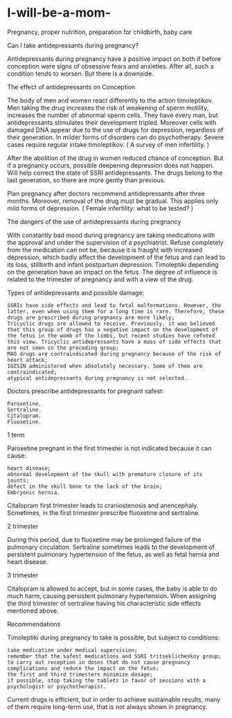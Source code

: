 # I-will-be-a-mom-

Pregnancy, proper nutrition, preparation for childbirth, baby care

Can I take antidepressants during pregnancy?

Antidepressants during pregnancy have a positive impact on both if before conception were signs of obsessive fears and anxieties. After all, such a condition tends to worsen. But there is a downside.

The effect of antidepressants on Conception

The body of men and women react differently to the action timoleptikov. Men taking the drug increases the risk of weakening of sperm motility, increases the number of abnormal sperm cells. They have every man, but antidepressants stimulates their development tripled. Moreover cells with damaged DNA appear due to the use of drugs for depression, regardless of their generation. In milder forms of disorders can do psychotherapy. Severe cases require regular intake timoleptikov. (  A survey of men infertility.  ) 

After the abolition of the drug in women reduced chance of conception. But if a pregnancy occurs,
possible deepening depression does not happen. Will help correct the state of SSRI antidepressants. The drugs belong to the last generation, so there are more gently than previous.

Plan pregnancy after doctors recommend antidepressants after three months. Moreover, removal of the drug must be gradual. This applies only mild forms of depression.
(  Female infertility: what to be tested?  )

The dangers of the use of antidepressants during pregnancy

With constantly bad mood during pregnancy are taking medications with the approval and under the supervision of a psychiatrist.
Refuse completely from the medication can not be, because it is fraught with increased depression, which badly affect the development of the fetus and can lead to its loss, stillbirth and infant postpartum depression.
Timoleptiki depending on the generation have an impact on the fetus. The degree of influence is related to the trimester of pregnancy and with a view of the drug.

Types of antidepressants and possible damage:

    SSRIs have side effects and lead to fetal malformations. However, the latter, even when using them for a long time is rare. Therefore, these drugs are prescribed during pregnancy are more likely;
    Tricyclic drugs are allowed to receive. Previously, it was believed that this group of drugs has a negative impact on the development of the fetus in the womb of the limbs, but recent studies have refuted this view. Tricyclic antidepressants have a mass of side effects that are not seen in the preceding group;
    MAO drugs are contraindicated during pregnancy because of the risk of heart attack;
    IOZSIN administered when absolutely necessary. Some of them are contraindicated;
    atypical antidepressants during pregnancy is not selected.

Doctors prescribe antidepressants for pregnant safest:

    Paroxetine.
    Sertraline.
    Citalopram.
    Fluoxetine.

1 term

Paroxetine pregnant in the first trimester is not indicated because it can cause:

    heart disease;
    abnormal development of the skull with premature closure of its joints;
    defect in the skull bone to the lack of the brain;
    Embryonic hernia.


Citalopram first trimester leads to craniostenosis and anencephaly.
Sometimes, in the first trimester prescribe fluoxetine and sertraline.

2 trimester

During this period, due to fluoxetine may be prolonged failure of the pulmonary circulation. Sertraline sometimes leads to the development of persistent pulmonary hypertension of the fetus, as well as fetal hernia and heart disease.

3 trimester

Citalopram is allowed to accept, but in some cases, the baby is able to do much harm, causing persistent pulmonary hypertension. When assigning the third trimester of sertraline having his characteristic side effects mentioned above.

Recommendations

Timoleptiki during pregnancy to take is possible, but subject to conditions:

    take medication under medical supervision;
    remember that the safest medications and SSRI tritseklicheskoy group;
    to carry out reception in doses that do not cause pregnancy complications and reduce the impact on the fetus;
    the first and third trimesters minimize dosage;
    if possible, stop taking the tablets in favor of sessions with a psychologist or psychotherapist.

Current drugs is efficient, but in order to achieve sustainable results, many of them require long-term use, that is not always shown in pregnancy.



